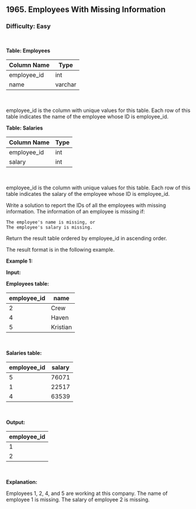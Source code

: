 ## 1965. Employees With Missing Information
### Difficulty: Easy
<br>


**Table: Employees**

| Column Name | Type    |
|-------------|---------|
| employee_id | int     |
| name        | varchar |
<br>

employee_id is the column with unique values for this table.
Each row of this table indicates the name of the employee whose ID is employee_id.






**Table: Salaries**

| Column Name | Type    |
|-------------|---------|
| employee_id | int     |
| salary      | int     |
<br>

employee_id is the column with unique values for this table.
Each row of this table indicates the salary of the employee whose ID is employee_id.




Write a solution to report the IDs of all the employees with missing information. The information of an employee is missing if:


	The employee's name is missing, or
	The employee's salary is missing.


Return the result table ordered by employee_id in ascending order.

The result format is in the following example.


**Example 1:**

**Input:** 


**Employees table:**


| employee_id | name     |
|-------------|----------|
| 2           | Crew     |
| 4           | Haven    |
| 5           | Kristian |
<br>



**Salaries table:**


| employee_id | salary |
|-------------|--------|
| 5           | 76071  |
| 1           | 22517  |
| 4           | 63539  |
<br>

**Output:** 


| employee_id |
|-------------|
| 1           |
| 2           |
<br>

**Explanation:**

 
Employees 1, 2, 4, and 5 are working at this company.
The name of employee 1 is missing.
The salary of employee 2 is missing.

